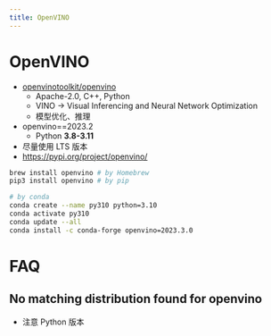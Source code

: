 ```yaml
---
title: OpenVINO
---
```


# OpenVINO

- [openvinotoolkit/openvino](https://github.com/openvinotoolkit/openvino)
  - Apache-2.0, C++, Python
  - VINO -> Visual Inferencing and Neural Network Optimization
  - 模型优化、推理
- openvino==2023.2
  - Python **3.8-3.11**
- 尽量使用 LTS 版本
- https://pypi.org/project/openvino/

```bash
brew install openvino # by Homebrew
pip3 install openvino # by pip

# by conda
conda create --name py310 python=3.10
conda activate py310
conda update --all
conda install -c conda-forge openvino=2023.3.0
```

# FAQ

## No matching distribution found for openvino

- 注意 Python 版本
